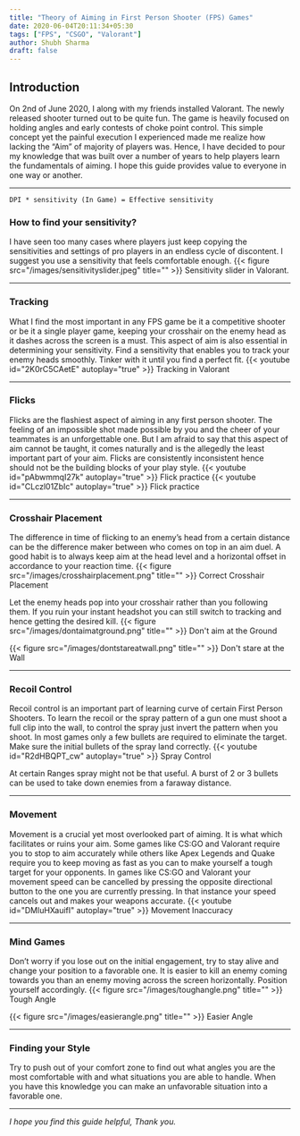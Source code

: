 ```yaml
---
title: "Theory of Aiming in First Person Shooter (FPS) Games"
date: 2020-06-04T20:11:34+05:30
tags: ["FPS", "CSGO", "Valorant"]
author: Shubh Sharma
draft: false
---
```


## **Introduction**
On 2nd of June 2020, I along with my friends installed Valorant. The newly released shooter turned out to be quite fun. The game is heavily focused on holding angles and early contests of choke point control. This simple concept yet the painful execution I experienced made me realize how lacking the “Aim” of majority of players was.
Hence, I have decided to pour my knowledge that was built over a number of years to help players learn the fundamentals of aiming.
I hope this guide provides value to everyone in one way or another.

---

```
DPI * sensitivity (In Game) = Effective sensitivity
```

### How to find your sensitivity?
I have seen too many cases where players just keep copying the sensitivities and settings of pro players in an endless cycle of discontent.
I suggest you use a sensitivity that feels comfortable enough.
{{< figure src="/images/sensitivityslider.jpeg" title="" >}}
Sensitivity slider in Valorant.

---

### Tracking
What I find the most important in any FPS game be it a competitive shooter or be it a single player game, keeping your crosshair on the enemy head as it dashes across the screen is a must. This aspect of aim is also essential in determining your sensitivity. Find a sensitivity that enables you to track your enemy heads smoothly. Tinker with it until you find a perfect fit.
{{< youtube id="2K0rC5CAetE" autoplay="true" >}}
Tracking in Valorant

---

### Flicks
Flicks are the flashiest aspect of aiming in any first person shooter. The feeling of an impossible shot made possible by you and the cheer of your teammates is an unforgettable one. But I am afraid to say that this aspect of aim cannot be taught, it comes naturally and is the allegedly the least important part of your aim. Flicks are consistently inconsistent hence should not be the building blocks of your play style.
{{< youtube id="pAbwmmqI27k" autoplay="true" >}}
Flick practice
{{< youtube id="CLczl01ZbIc" autoplay="true" >}}
Flick practice

---

### Crosshair Placement
The difference in time of flicking to an enemy’s head from a certain distance can be the difference maker between who comes on top in an aim duel. A good habit is to always keep aim at the head level and a horizontal offset in accordance to your reaction time.
{{< figure src="/images/crosshairplacement.png" title="" >}}
Correct Crosshair Placement

Let the enemy heads pop into your crosshair rather than you following them. If you ruin your instant headshot you can still switch to tracking and hence getting the desired kill.
{{< figure src="/images/dontaimatground.png" title="" >}}
Don't aim at the Ground

{{< figure src="/images/dontstareatwall.png" title="" >}}
Don't stare at the Wall

---

### Recoil Control
Recoil control is an important part of learning curve of certain First Person Shooters. To learn the recoil or the spray pattern of a gun one must shoot a full clip into the wall, to control the spray just invert the pattern when you shoot. In most games only a few bullets are required to eliminate the target. Make sure the initial bullets of the spray land correctly.
{{< youtube id="R2dHBQPT_cw" autoplay="true" >}}
Spray Control

At certain Ranges spray might not be that useful. A burst of 2 or 3 bullets can be used to take down enemies from a faraway distance.

---

### Movement
Movement is a crucial yet most overlooked part of aiming. It is what which facilitates or ruins your aim. Some games like CS:GO and Valorant require you to stop to aim accurately while others like Apex Legends and Quake require you to keep moving as fast as you can to make yourself a tough target for your opponents.
In games like CS:GO and Valorant your movement speed can be cancelled by pressing the opposite directional button to the one you are currently pressing. In that instance your speed cancels out and makes your weapons accurate.
{{< youtube id="DMluHXauifI" autoplay="true" >}}
Movement Inaccuracy

---

### Mind Games
Don’t worry if you lose out on the initial engagement, try to stay alive and change your position to a favorable one.
It is easier to kill an enemy coming towards you than an enemy moving across the screen horizontally. Position yourself accordingly.
{{< figure src="/images/toughangle.png" title="" >}}
Tough Angle

{{< figure src="/images/easierangle.png" title="" >}}
Easier Angle

---

### Finding your Style
Try to push out of your comfort zone to find out what angles you are the most comfortable with and what situations you are able to handle. When you have this knowledge you can make an unfavorable situation into a favorable one.

---

*I hope you find this guide helpful, Thank you.*